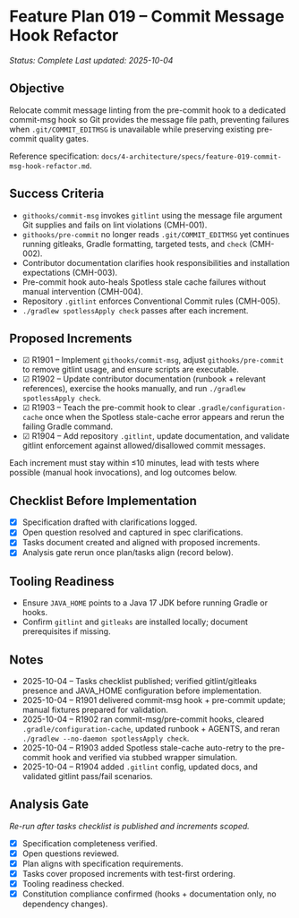 # Feature Plan 019 – Commit Message Hook Refactor

_Status: Complete_
_Last updated: 2025-10-04_

## Objective
Relocate commit message linting from the pre-commit hook to a dedicated commit-msg hook so Git provides the message file path, preventing failures when `.git/COMMIT_EDITMSG` is unavailable while preserving existing pre-commit quality gates.

Reference specification: `docs/4-architecture/specs/feature-019-commit-msg-hook-refactor.md`.

## Success Criteria
- `githooks/commit-msg` invokes `gitlint` using the message file argument Git supplies and fails on lint violations (CMH-001).
- `githooks/pre-commit` no longer reads `.git/COMMIT_EDITMSG` yet continues running gitleaks, Gradle formatting, targeted tests, and `check` (CMH-002).
- Contributor documentation clarifies hook responsibilities and installation expectations (CMH-003).
- Pre-commit hook auto-heals Spotless stale cache failures without manual intervention (CMH-004).
- Repository `.gitlint` enforces Conventional Commit rules (CMH-005).
- `./gradlew spotlessApply check` passes after each increment.

## Proposed Increments
- ☑ R1901 – Implement `githooks/commit-msg`, adjust `githooks/pre-commit` to remove gitlint usage, and ensure scripts are executable.
- ☑ R1902 – Update contributor documentation (runbook + relevant references), exercise the hooks manually, and run `./gradlew spotlessApply check`.
- ☑ R1903 – Teach the pre-commit hook to clear `.gradle/configuration-cache` once when the Spotless stale-cache error appears and rerun the failing Gradle command.
- ☑ R1904 – Add repository `.gitlint`, update documentation, and validate gitlint enforcement against allowed/disallowed commit messages.

Each increment must stay within ≤10 minutes, lead with tests where possible (manual hook invocations), and log outcomes below.

## Checklist Before Implementation
- [x] Specification drafted with clarifications logged.
- [x] Open question resolved and captured in spec clarifications.
- [x] Tasks document created and aligned with proposed increments.
- [x] Analysis gate rerun once plan/tasks align (record below).

## Tooling Readiness
- Ensure `JAVA_HOME` points to a Java 17 JDK before running Gradle or hooks.
- Confirm `gitlint` and `gitleaks` are installed locally; document prerequisites if missing.

## Notes

- 2025-10-04 – Tasks checklist published; verified gitlint/gitleaks presence and JAVA_HOME configuration before implementation.
- 2025-10-04 – R1901 delivered commit-msg hook + pre-commit update; manual fixtures prepared for validation.
- 2025-10-04 – R1902 ran commit-msg/pre-commit hooks, cleared `.gradle/configuration-cache`, updated runbook + AGENTS, and reran `./gradlew --no-daemon spotlessApply check`.
- 2025-10-04 – R1903 added Spotless stale-cache auto-retry to the pre-commit hook and verified via stubbed wrapper simulation.
- 2025-10-04 – R1904 added `.gitlint` config, updated docs, and validated gitlint pass/fail scenarios.

## Analysis Gate
_Re-run after tasks checklist is published and increments scoped._

- [x] Specification completeness verified.
- [x] Open questions reviewed.
- [x] Plan aligns with specification requirements.
- [x] Tasks cover proposed increments with test-first ordering.
- [x] Tooling readiness checked.
- [x] Constitution compliance confirmed (hooks + documentation only, no dependency changes).
